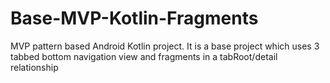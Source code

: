 # Base-MVP-Kotlin-Fragments
MVP pattern based Android Kotlin project. It is a base project which uses 3 tabbed bottom navigation view and fragments in a tabRoot/detail relationship
